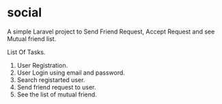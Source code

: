 # social
A simple Laravel project to Send Friend Request, Accept Request and see Mutual friend list.

List Of Tasks.
1. User Registration.
2. User Login using email and password.
3. Search registarted user.
4. Send friend request to user.
5. See the list of mutual friend.
